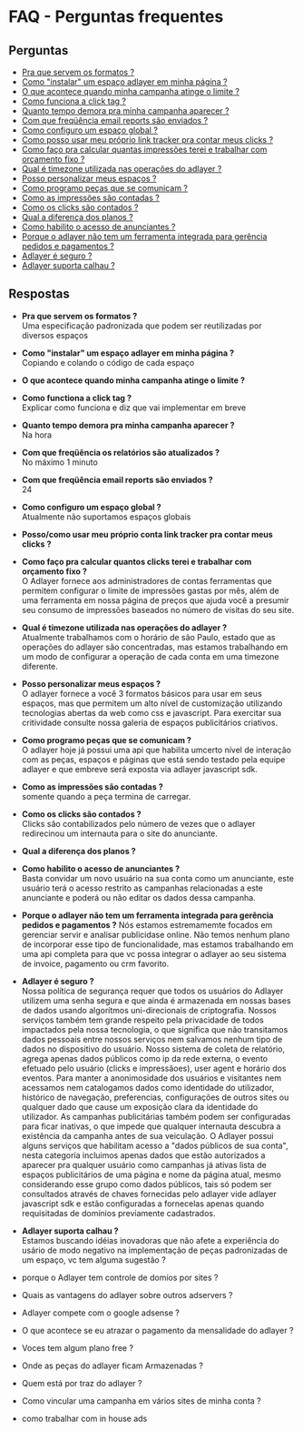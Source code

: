 # FAQ - Perguntas frequentes
 
## Perguntas
- [Pra que servem os formatos ?](#1)  
- [Como "instalar" um espaço adlayer em minha página ?](#2)
- [O que acontece quando minha campanha atinge o limite ?](#3)
- [Como funciona a click tag ?](#4)
- [Quanto tempo demora pra minha campanha aparecer ?](#5)
- [Com que freqüência email reports são enviados ?](#6)
- [Como configuro um espaço global ?](#7)
- [Como posso usar meu próprio link tracker pra contar meus clicks ?](#8)
- [Como faço pra calcular quantas impressões terei e trabalhar com orçamento fixo ?](#9)
- [Qual é timezone utilizada nas operações do adlayer ?](#10)
- [Posso personalizar meus espaços ?](#11)
- [Como programo peças que se comunicam ?](#12)
- [Como as impressões são contadas ?](#13)
- [Como os clicks são contados ?](#14)
- [Qual a diferença dos planos ? ](#15)
- [Como habilito o acesso de anunciantes ?](#16)
- [Porque o adlayer não tem um ferramenta integrada para gerência pedidos e pagamentos ?](#17)
- [Adlayer é seguro ?](#18)
- [Adlayer suporta calhau ?](#19)

## Respostas
* <strong id="1">Pra que servem os formatos ?</strong>  
Uma especificação padronizada que podem ser reutilizadas por diversos espaços

* <strong id="2">Como "instalar" um espaço adlayer em minha página ?</strong>  
Copiando e colando o código de cada espaço

* <strong id="3">O que acontece quando minha campanha atinge o limite ?</strong>
 
* <strong id="4">Como functiona a click tag ?</strong>  
Explicar como funciona e diz que vai implementar em breve

* <strong id="5">Quanto tempo demora pra minha campanha aparecer ?</strong>  
Na hora

* <strong id="6">Com que freqüência os relatórios são atualizados ?</strong>  
No máximo 1 minuto

* <strong id="7">Com que freqüência email reports são enviados ?</strong>  
24

* <strong id="8">Como configuro um espaço global ?</strong>  
Atualmente não suportamos espaços globais

* <strong id="9">Posso/como usar meu próprio conta link tracker pra contar meus clicks ?</strong>

* <strong id="10">Como faço pra calcular quantos clicks terei e trabalhar com orçamento fixo ?</strong>  
O Adlayer fornece aos administradores de contas ferramentas que permitem configurar o limite de impressões gastas por mês, além de uma ferramenta em nossa página de preços que ajuda você a presumir seu consumo de impressōes baseados no número de visitas do seu site.

* <strong id="11">Qual é timezone utilizada nas operações do adlayer ?</strong>  
Atualmente trabalhamos com o horário de são Paulo, estado que as operações do adlayer são concentradas, mas estamos trabalhando em um modo de configurar a operação de cada conta em uma timezone diferente.

* <strong id="12">Posso personalizar meus espaços ?</strong>  
O adlayer fornece a você 3 formatos básicos para usar em seus espaços, mas que permitem um alto nível de customização utilizando tecnologias abertas da web como css e javascript. Para exercitar sua critividade consulte nossa galeria de espaços publicitários criativos.

* <strong id="13">Como programo peças que se comunicam ?</strong>  
O adlayer hoje já possui uma api que habilita umcerto nível de interação com as peças, espaços e páginas que está sendo testado pela equipe adlayer e que embreve será exposta via adlayer javascript sdk.

* <strong id="14">Como as impressões são contadas ?</strong>  
somente quando a peça termina de carregar.

* <strong id="15">Como os clicks são contados ?</strong>  
Clicks são contabilizados pelo número de vezes que o adlayer redirecinou um internauta para o site do anunciante.

* <strong id="16">Qual a diferença dos planos ?</strong>  

* <strong id="17">Como habilito o acesso de anunciantes ?</strong>  
Basta convidar um novo usuário na sua conta como um anunciante, este usuário terá o acesso restrito as campanhas relacionadas a este anunciante e poderá ou não editar os dados dessa campanha.

* <strong id="18">Porque o adlayer não tem um ferramenta integrada para gerência pedidos e pagamentos ?</strong> 
Nós estamos estremamemte focados em gerenciar servir e analisar publicidase online. Não temos nenhum plano de   incorporar esse tipo de funcionalidade, mas estamos trabalhando em uma api completa para que vc possa integrar o adlayer ao seu sistema de invoice, pagamento ou crm favorito.

* <strong id="19">Adlayer é seguro ?</strong>  
Nossa política de segurança requer que todos os usuários do Adlayer utilizem uma senha segura e que ainda é armazenada em nossas bases de dados usando algorítmos uni-direcionais de criptografia. 
Nossos serviços também tem grande respeito pela privacidade de todos impactados pela nossa tecnologia, o que significa que não transitamos dados pessoais entre nossos serviços nem salvamos nenhum tipo de dados no dispositivo do usuário.
Nosso sistema de coleta de relatório, agrega apenas dados públicos como ip da rede externa, o evento efetuado pelo usuário (clicks e impressãoes), user agent e horário dos eventos. 
Para manter a anonimosidade dos usuários e visitantes nem acessamos nem catalogamos dados como identidade do utilizador, histórico de navegação, preferencias, configurações de outros sites ou qualquer dado que cause um exposição clara da identidade do utilizador.
As campanhas publicitárias também podem ser configuradas para ficar inativas, o que impede que qualquer internauta descubra a existência da campanha antes de sua veiculação.
O Adlayer possui alguns serviços que habilitam acesso a "dados públicos de sua conta", nesta categoría incluimos apenas dados que estão autorizados a aparecer pra qualquer usuário como campanhas já ativas lista de espaços publicitários de uma página e nome da página atual, mesmo considerando esse grupo como dados públicos, tais só podem ser consultados através de chaves fornecidas pelo adlayer vide adlayer javascript sdk e estão configuradas a fornecelas apenas quando requisitadas de domínios previamente cadastrados.

* <strong id="20">Adlayer suporta calhau ?</strong>  
Estamos buscando idéias inovadoras que não afete a experiência do usário de modo negativo na implementação de peças padronizadas de um espaço, vc tem alguma sugestão ?
* porque o Adlayer tem controle de domíos por sites ?
* Quais as vantagens do adlayer sobre outros adservers ?
* Adlayer compete com o google adsense ?
* O que acontece se eu atrazar o pagamento da mensalidade do adlayer ?
* Voces tem algum plano free ?
* Onde as peças do adlayer ficam Armazenadas ?
* Quem está por traz do adlayer ?
* Como vincular uma campanha em vários sites de minha conta ?
* como trabalhar com in house ads